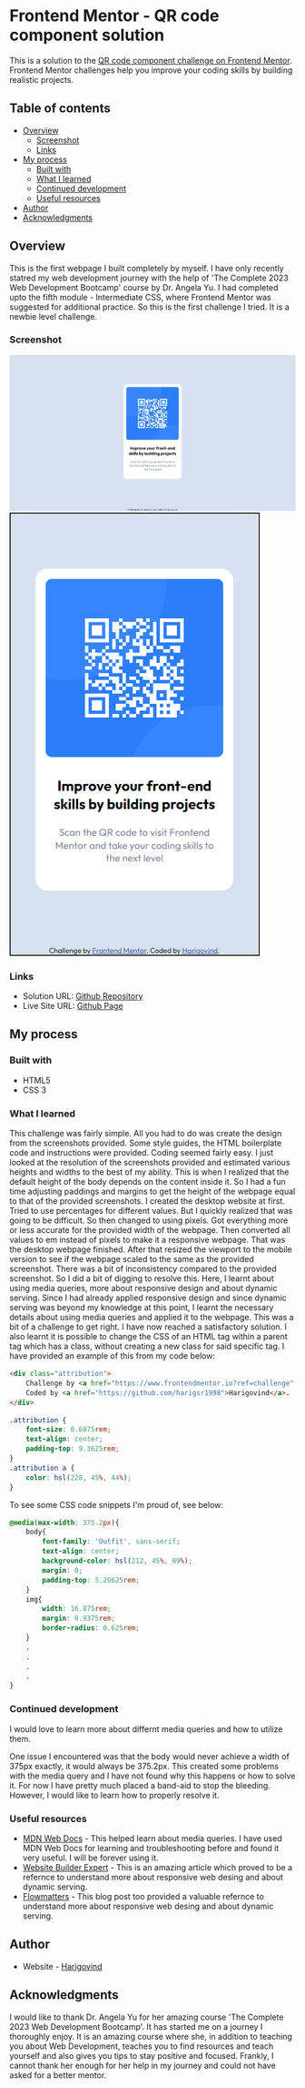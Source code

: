 # Frontend Mentor - QR code component solution

This is a solution to the [QR code component challenge on Frontend Mentor](https://www.frontendmentor.io/challenges/qr-code-component-iux_sIO_H). Frontend Mentor challenges help you improve your coding skills by building realistic projects. 

## Table of contents

- [Overview](#overview)
  - [Screenshot](#screenshot)
  - [Links](#links)
- [My process](#my-process)
  - [Built with](#built-with)
  - [What I learned](#what-i-learned)
  - [Continued development](#continued-development)
  - [Useful resources](#useful-resources)
- [Author](#author)
- [Acknowledgments](#acknowledgments)

## Overview

This is the first webpage I built completely by myself. I have only recently statred my web development journey with the help of 'The Complete 2023 Web Development Bootcamp' course by Dr. Angela Yu. I had completed upto the fifth module - Intermediate CSS, where Frontend Mentor was suggested for additional practice. So this is the first challenge I tried. It is a newbie level challenge.
### Screenshot

![](images/screenshot-webpage-desktop.jpeg)
![](images/screenshot-webpage-mobile.png)

### Links

- Solution URL: [Github Repository](https://github.com/harigsr1998/Frontend-Mentor-Challenge-1)
- Live Site URL: [Github Page](https://harigsr1998.github.io/Frontend-Mentor-Challenge-1/)

## My process

### Built with

- HTML5
- CSS 3

### What I learned

This challenge was fairly simple. All you had to do was create the design from the screenshots provided. Some style guides, the HTML boilerplate code and instructions were provided. Coding seemed fairly easy. I just looked at the resolution of the screenshots provided and estimated various heights and widths to the best of my ability. This is when I realized that the default height of the body depends on the content inside it. So I had a fun time adjusting paddings and margins to get the height of the webpage equal to that of the provided screenshots. I created the desktop website at first. Tried to use percentages for different values. But I quickly realized that was going to be difficult. So then changed to using pixels. Got everything more or less accurate for the provided width of the webpage. Then converted all values to em instead of pixels to make it a responsive webpage. That was the desktop webpage finished. After that resized the viewport to the mobile version to see if the webpage scaled to the same as the provided screenshot. There was a bit of inconsistency compared to the provided screenshot. So I did a bit of digging to resolve this. Here, I learnt about using media queries, more about responsive design and about dynamic serving. Since I had already applied responsive design and since dynamic serving was beyond my knowledge at this point, I learnt the necessary details about using media queries and applied it to the webpage. This was a bit of a challenge to get right. I have now reached a satisfactory solution. I also learnt it is possible to change the CSS of an HTML tag within a parent tag which has a class, without creating a new class for said specific tag. I have provided an example of this from my code below:

```html
<div class="attribution">
    Challenge by <a href="https://www.frontendmentor.io?ref=challenge" target="_blank">Frontend Mentor</a>. 
    Coded by <a href="https://github.com/harigsr1998">Harigovind</a>.
</div>
```
```css
.attribution {
    font-size: 0.6875rem;
    text-align: center;
    padding-top: 9.3625rem;
}
.attribution a {
    color: hsl(228, 45%, 44%);
}
```

To see some CSS code snippets I'm proud of, see below:

```css
@media(max-width: 375.2px){
    body{
        font-family: 'Outfit', sans-serif;
        text-align: center;
        background-color: hsl(212, 45%, 89%);
        margin: 0;
        padding-top: 5.20625rem;
    }
    img{
        width: 16.875rem;
        margin: 0.9375rem;
        border-radius: 0.625rem;
    }
    .
    .
    .
    .
}
```

### Continued development

I would love to learn more about differnt media queries and how to utilize them. 

One issue I encountered was that the body would never achieve a width of 375px exactly, it would always be 375.2px. This created some problems with the media query and I have not found why this happens or how to solve it. For now I have pretty much placed a band-aid to stop the bleeding. However, I would like to learn how to properly resolve it.

### Useful resources

- [MDN Web Docs](https://developer.mozilla.org/en-US/docs/Web/CSS/Media_Queries/Using_media_queries) - This helped learn about media queries. I have used MDN Web Docs for learning and troubleshooting before and found it very useful. I will be forever using it.
- [Website Builder Expert](https://www.websitebuilderexpert.com/building-websites/how-to-make-website-mobile-friendly/) - This is an amazing article which proved to be  a refernce to understand more about responsive web desing and about dynamic serving.
- [Flowmatters](https://www.flowmatters.com/blog/pros-cons-responsive-design-vs-dynamic-serving-vs-dedicated-mobile-site/) - This blog post too provided a valuable refernce to understand more about responsive web desing and about dynamic serving.

## Author

- Website - [Harigovind](https://harigsr1998.github.io/cv/)

## Acknowledgments

I would like to thank Dr. Angela Yu for her amazing course 'The Complete 2023 Web Development Bootcamp'. It has started me on a journey I thoroughly enjoy. It is an amazing course where she, in addition to teaching you about Web Development, teaches you to find resources and teach yourself and also gives you tips to stay positive and focused. Frankly, I cannot thank her enough for her help in my journey and could not have asked for a better mentor.
